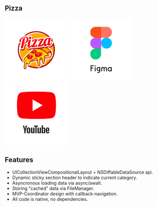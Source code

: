 ## **Pizza**



<p float="left">
    <img src="contents/pizza-logo.png" height="200" />
    <a href="https://www.figma.com/file/MHKcfEDwqXMZeYLnBVrniG/Тестовое-IOS-(Copy)-(Copy)?type=design&node-id=0-1&mode=design&t=wabyDRSusTfPEA30-0">
        <img src="contents/figma.png" height="200" />
    </a>
    <a href="https://youtube.com/shorts/hcx53Y4JSRQ">
        <img src="contents/youtube.png" height="200" />
    </a>
</p>


## **Features**
- UICollectionViewCompositionalLayout + NSDiffableDataSource api.
- Dynamic sticky section header to indicate current category.
- Asyncronous loading data via async/await.
- Storing "cached" data via FileManager.
- MVP-Coordinator design with callback-navigation.
- All code is native, no dependencies.
